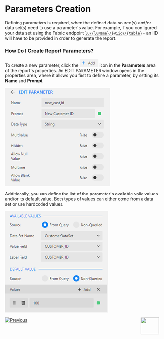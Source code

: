 <web>

# Parameters Creation

Defining parameters is required, when the defined data source(s) and/or data set(s) need to use a parameter's value. For example, if you configured your data set using the Fabric endpoint [```lu/{luName}/{@iid}/{table}```](02_create_new_report.md#data-set-configuration) - an IID will have to be provided in order to generate the report. 

### How Do I Create Report Parameters?

To create a new parameter, click the ![](images/add_icon.png) icon in the **Parameters** area of the report's properties. An EDIT PARAMETER window opens in the properties area, where it allows you first to define a parameter, by setting its **Name** and **Prompt**.

![](images/04_new_param.png)

Additionally, you can define the list of the parameter's available valid values and/or its default value. Both types of values can either come from a data set or use hardcoded values.

![](images/04_new_param_values.png)



[![Previous](/articles/images/Previous.png)](03_data_binding.md)[<img align="right" width="60" height="54" src="/articles/images/Next.png">](05_quick_data_binding_with_Fabric.md)

</web>
